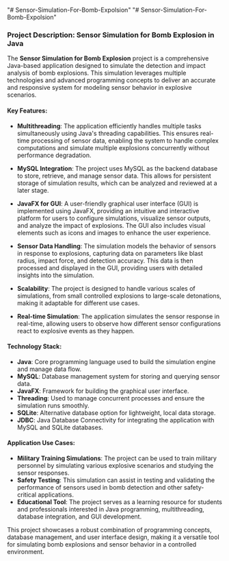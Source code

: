 "# Sensor-Simulation-For-Bomb-Expolsion" 
"# Sensor-Simulation-For-Bomb-Expolsion" 
### Project Description: Sensor Simulation for Bomb Explosion in Java

The **Sensor Simulation for Bomb Explosion** project is a comprehensive Java-based application designed to simulate the detection and impact analysis of bomb explosions. This simulation leverages multiple technologies and advanced programming concepts to deliver an accurate and responsive system for modeling sensor behavior in explosive scenarios.

#### Key Features:
- **Multithreading**: The application efficiently handles multiple tasks simultaneously using Java's threading capabilities. This ensures real-time processing of sensor data, enabling the system to handle complex computations and simulate multiple explosions concurrently without performance degradation.

- **MySQL Integration**: The project uses MySQL as the backend database to store, retrieve, and manage sensor data. This allows for persistent storage of simulation results, which can be analyzed and reviewed at a later stage.

- **JavaFX for GUI**: A user-friendly graphical user interface (GUI) is implemented using JavaFX, providing an intuitive and interactive platform for users to configure simulations, visualize sensor outputs, and analyze the impact of explosions. The GUI also includes visual elements such as icons and images to enhance the user experience.

- **Sensor Data Handling**: The simulation models the behavior of sensors in response to explosions, capturing data on parameters like blast radius, impact force, and detection accuracy. This data is then processed and displayed in the GUI, providing users with detailed insights into the simulation.

- **Scalability**: The project is designed to handle various scales of simulations, from small controlled explosions to large-scale detonations, making it adaptable for different use cases.

- **Real-time Simulation**: The application simulates the sensor response in real-time, allowing users to observe how different sensor configurations react to explosive events as they happen.

#### Technology Stack:
- **Java**: Core programming language used to build the simulation engine and manage data flow.
- **MySQL**: Database management system for storing and querying sensor data.
- **JavaFX**: Framework for building the graphical user interface.
- **Threading**: Used to manage concurrent processes and ensure the simulation runs smoothly.
- **SQLite**: Alternative database option for lightweight, local data storage.
- **JDBC**: Java Database Connectivity for integrating the application with MySQL and SQLite databases.

#### Application Use Cases:
- **Military Training Simulations**: The project can be used to train military personnel by simulating various explosive scenarios and studying the sensor responses.
- **Safety Testing**: This simulation can assist in testing and validating the performance of sensors used in bomb detection and other safety-critical applications.
- **Educational Tool**: The project serves as a learning resource for students and professionals interested in Java programming, multithreading, database integration, and GUI development.

This project showcases a robust combination of programming concepts, database management, and user interface design, making it a versatile tool for simulating bomb explosions and sensor behavior in a controlled environment.
